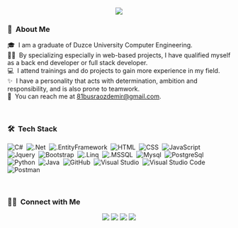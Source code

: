 <h1 align="center">
  <a href="https://git.io/typing-svg">
    <img src="https://readme-typing-svg.herokuapp.com/?lines=Hello!+👋;I+am+Büşra+ÖZDEMİR&center=true&size=25">
  </a>
</h1>

### 💭 &nbsp;About Me

🎓 &nbsp;I am a graduate of Duzce University Computer Engineering.\
👩‍💻 &nbsp;By specializing especially in web-based projects, I have qualified myself as a back end developer or full stack developer.\
💻 &nbsp;I attend trainings and do projects to gain more experience in my field.\
✨ &nbsp;I have a personality that acts with determination, ambition and responsibility, and is also prone to teamwork.\
📩 &nbsp;You can reach me at 81busraozdemir@gmail.com.

<br/>

### 🛠 &nbsp;Tech Stack
![C#](https://img.shields.io/badge/-Csharp-05122A?style=flat&logo=Csharp)&nbsp;
![.Net](https://img.shields.io/badge/-.Net-05122A?style=flat&logo=.Net)&nbsp;
![.EntityFramework](https://img.shields.io/badge/-EntityFrameworkcore-05122A?style=flat&logo=Csharp)&nbsp;
![HTML](https://img.shields.io/badge/-HTML-05122A?style=flat&logo=HTML5)&nbsp;
![CSS](https://img.shields.io/badge/-CSS-05122A?style=flat&logo=CSS3&logoColor=1572B6)&nbsp;
![JavaScript](https://img.shields.io/badge/-JavaScript-05122A?style=flat&logo=javascript)&nbsp;
![Jquery](https://img.shields.io/badge/-Jquery-05122A?style=flat&logo=jquery)&nbsp;
![Bootstrap](https://img.shields.io/badge/-Bootstrap-05122A?style=flat&logo=bootstrap&logoColor=563D7C)&nbsp;
![.Linq](https://img.shields.io/badge/-LinQ-05122A?style=flat&logo=Csharp)&nbsp;
![.MSSQL](https://img.shields.io/badge/-MSSQL-05122A?style=flat&logo=Microsoft%20SQL%20Server)&nbsp;
![Mysql](https://img.shields.io/badge/-Mysql-05122A?style=flat&logo=mysql)&nbsp;
![PostgreSql](https://img.shields.io/badge/-Postgre%20SQL-05122A?style=flat&logo=PostgreSql)&nbsp;
![Python](https://img.shields.io/badge/-Python-05122A?style=flat&logo=python)&nbsp;
![Java](https://img.shields.io/badge/-Java-05122A?style=flat&logo=IntelliJ%20IDEA)&nbsp;
![GitHub](https://img.shields.io/badge/-GitHub-05122A?style=flat&logo=github)&nbsp;
![Visual Studio](https://img.shields.io/badge/-Visual%20Studio-05122A?style=flat&logo=Visual%20Studio)&nbsp;
![Visual Studio Code](https://img.shields.io/badge/-Visual%20Studio%20Code-05122A?style=flat&logo=visual-studio-code&logoColor=007ACC)&nbsp;
![Postman](https://img.shields.io/badge/-Postman-05122A?style=flat&logo=postman)&nbsp;

<br/>

### 🤝🏻 &nbsp;Connect with Me

<p align="center">
<a href="mailto:81busraozdemir@gmail.com"><img src="https://img.shields.io/badge/-81busraozdemir@gmail.com-D14836?style=flat&logo=Gmail&logoColor=white"/></a>
<a href="https://www.linkedin.com/in/busra0zdemir/"><img src="https://img.shields.io/badge/-busra0zdemir-0077B5?style=flat&logo=Linkedin&logoColor=white"/></a>
<a href="https://instagram.com/busra.0zdemir"><img src="https://img.shields.io/badge/-@busra.0zdemir-E4405F?style=flat&logo=Instagram&logoColor=white"/></a>
<a href="https://twitter.com/busraozdemiir"><img src="https://img.shields.io/badge/-@busraozdemiir-00acee?style=flat&logo=Twitter&logoColor=white"/></a>
</p>




